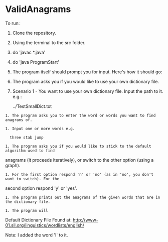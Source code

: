 # ValidAnagrams

To run:

1. Clone the repository.

1. Using the terminal to the src folder.

1. do 'javac *.java'

1. do 'java ProgramStart'

1. The program itself should prompt you for input. Here's how it should go:

  1. The program asks you if you would like to use your own dictionary file.

  1. Scenario 1 - You want to use your own dictionary file. Input the path to it. e.g.:

      ../TestSmallDict.txt

    1. The program asks you to enter the word or words you want to find anagrams of.

    1. Input one or more words e.g.

      three stab jump

    1. The program asks you if you would like to stick to the default algorithm used to find
anagrams (it proceeds iteratively), or switch to the other option (using a graph).

    1. For the first option respond 'n' or 'no' (as in 'no', you don't want to switch). For the
second option respond 'y' or 'yes'.

    1. The program prints out the anagrams of the given words that are in the dictionary file.

    1. The program will


Default Dictionary File Found at:
http://www-01.sil.org/linguistics/wordlists/english/

Note: I added the word 'I' to it.
